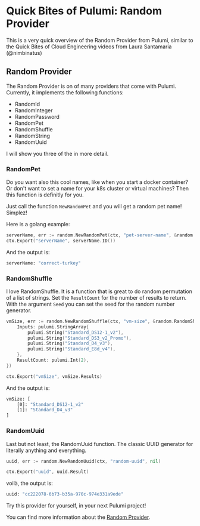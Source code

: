 # Quick Bites of Pulumi: Random Provider

This is a very quick overview of the Random Provider from Pulumi, similar to the Quick Bites of Cloud Engineering videos
from Laura Santamaria (@nimbinatus)

## Random Provider

The Random Provider is on of many providers that come with Pulumi. Currently, it implements the following functions:

- RandomId
- RandomInteger
- RandomPassword
- RandomPet
- RandomShuffle
- RandomString
- RandomUuid

I will show you three of the in more detail.

### RandomPet

Do you want also this cool names, like when you start a docker container? Or don't want to set a name for your k8s
cluster or virtual machines? Then this function is definitly for you.

Just call the function `NewRandomPet` and you will get a random pet name! Simplez!

Here is a golang example:
```go
serverName, err := random.NewRandomPet(ctx, "pet-server-name", &random.RandomPetArgs{})
ctx.Export("serverName", serverName.ID())
```

And the output is:

```bash
serverName: "correct-turkey"
```

### RandomShuffle

I love RandomShuffle. It is a function that is great to do random permutation of a list of strings. Set the `ResultCount`
for the number of results to return. With the argument `Seed` you can set the seed for the random number generator.

```go
vmSize, err := random.NewRandomShuffle(ctx, "vm-size", &random.RandomShuffleArgs{
    Inputs: pulumi.StringArray{
        pulumi.String("Standard_DS12-1_v2"),
        pulumi.String("Standard_DS3_v2_Promo"),
        pulumi.String("Standard_D4_v3"),
        pulumi.String("Standard_E8d_v4"),
    },
    ResultCount: pulumi.Int(2),
})

ctx.Export("vmSize", vmSize.Results)
```

And the output is:

```bash
vmSize: [
    [0]: "Standard_DS12-1_v2"
    [1]: "Standard_D4_v3"
]
```

### RandomUuid

Last but not least, the RandomUuid function. The classic UUID generator for literally anything and everything.

```go
uuid, err := random.NewRandomUuid(ctx, "random-uuid", nil)

ctx.Export("uuid", uuid.Result)
```

voilà, the output is:

```bash
uuid: "cc222078-6b73-b35a-970c-974e331a9ede"
```

Try this provider for yourself, in your next Pulumi project!

You can find more information about the [Random Provider](https://www.pulumi.com/registry/packages/random/).